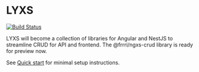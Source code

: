 # LYXS
[![Build Status](https://travis-ci.com/bitflut/frrri.svg?branch=master)](https://travis-ci.com/bitflut/frrri)

LYXS will become a collection of libraries for Angular and NestJS to streamline CRUD for API and frontend. The @frrri/ngxs-crud library is ready for preview now.

See [Quick start](https://bitflut.gitbook.io/frrri/) for minimal setup instructions.
